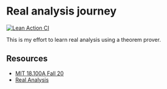 # Real analysis journey

[![Lean Action CI](https://github.com/zhuanhao-wu/18.100a/actions/workflows/lean_action_ci.yml/badge.svg)](https://github.com/zhuanhao-wu/18.100a/actions/workflows/lean_action_ci.yml)


This is my effort to learn real analysis using a theorem prover.

## Resources
- [MIT 18.100A Fall 20](https://ocw.mit.edu/courses/18-100a-real-analysis-fall-2020/)
- [Real Analysis](https://realanalysis.blog/)
